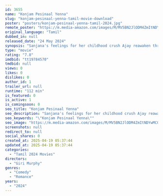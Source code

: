 ```yaml
---
id: 3655
name: "Konjam Pesinaal Yenna"
slug: "konjam-pesinaal-yenna-tamil-movie-download"
poster: "posters/konjam-pesinaal-yenna-tamil-2024.jpg"
remote_poster: "https://m.media-amazon.com/images/M/MV5BN2JlODM4ZmItNDYwMC00Zjg3LWI3Y2MtNGZkYzA0ZTYzYTUwXkEyXkFqcGdeQXVyMTA4MzQ4NzMw._V1_SX300.jpg"
original_language: "Tamil"
dubbed_in: null
released_date: "24 May 2024"
synopsis: "Sanjana's feelings for her childhood crush Ajay reawaken through virtual interactions. They bond over phone calls during lockdown, forming a connection without traditional labels, but face hurdles in recognizing their emotions."
type: "movie"
rating: "7.8"
imdbid: "tt19784570"
tmdbid: null
views: 0
likes: 0
dislikes: 0
author_id: 1
trailer_url: null
runtime: "112 min"
is_featured: 0
is_active: 1
is_comingsoon: 0
seo_title: "Konjam Pesinaal Yenna"
seo_description: "Sanjana's feelings for her childhood crush Ajay reawaken through virtual interactions. They bond over phone calls during lockdown, forming a connection without traditional labels, but face hurdles in recognizing their emotions."
seo_keywords: "\"Konjam Pesinaal Yenna\""
seo_image: "https://m.media-amazon.com/images/M/MV5BN2JlODM4ZmItNDYwMC00Zjg3LWI3Y2MtNGZkYzA0ZTYzYTUwXkEyXkFqcGdeQXVyMTA4MzQ4NzMw._V1_SX300.jpg"
screenshots: null
redirect_to: null
social_shares: 0
created_at: 2025-04-19 05:37:44
updated_at: 2025-04-19 05:37:44
categories:
  - "Tamil 2024 Movies"
directors:
  - "Giri Murphy"
genres:
  - "Comedy"
  - "Romance"
years:
  - "2024"
---
```

